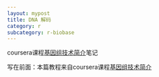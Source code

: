 ```yaml
---
layout: mypost
title: DNA 解码
category: r
subcategory: r-biobase
---
```

coursera课程[基因组技术简介](https://www.coursera.org/specializations/genomic-data-science)笔记

<!-- more -->

写在前面：本篇教程来自coursera课程[基因组技术简介](https://www.coursera.org/specializations/genomic-data-science)

